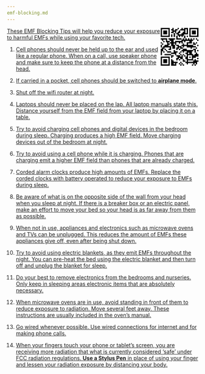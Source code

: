 ```yaml
---
emf-blocking.md
---
```


<a target="_blank" href="https://bomonike.github.io/emf-blocking"><img align="right" width="100" height="100" alt="emf-blocking.png" src="https://github.com/bomonike/bomonike.github.io/blob/master/images/emf-blocking.png?raw=true" />

These EMF Blocking Tips will help you reduce your exposure to harmful EMFs while using your favorite tech.

1. Cell phones should never be held up to the ear and used like a regular phone. When on a call, use speaker phone and make sure to keep the phone at a distance from the head.

2. If carried in a pocket, cell phones should be switched to <strong>airplane mode</strong>.

3. Shut off the wifi router at night.

4. Laptops should never be placed on the lap. All laptop manuals state this. Distance yourself from the EMF field from your laptop by placing it on a table.

5. Try to avoid charging cell phones and digital devices in the bedroom during sleep. Charging produces a high EMF field. Move charging devices out of the bedroom at night.

6. Try to avoid using a cell phone while it is charging. Phones that are charging emit a higher EMF field than phones that are already charged.

7. Corded alarm clocks produce high amounts of EMFs. Replace the corded clocks with battery operated to reduce your exposure to EMFs during sleep.

8. Be aware of what is on the opposite side of the wall from your head when you sleep at night. If there is a breaker box or an electric panel, make an effort to move your bed so your head is as far away from them as possible.

9. When not in use, appliances and electronics such as microwave ovens and TVs can be unplugged. This reduces the amount of EMFs these appliances give off, even after being shut down.

10. Try to avoid using electric blankets, as they emit EMFs throughout the night. You can pre-heat the bed using the electric blanket and then turn off and unplug the blanket for sleep.

11. Do your best to remove electronics from the bedrooms and nurseries. Only keep in sleeping areas electronic items that are absolutely necessary.

12. When microwave ovens are in use, avoid standing in front of them to reduce exposure to radiation. Move several feet away. These instructions are usually included in the oven’s manual.

13. Go wired whenever possible. Use wired connections for internet and for making phone calls.

14. When your fingers touch your phone or tablet’s screen, you are receiving more radiation that what is currently considered ‘safe’ under FCC radiation regulations. <strong>Use a Stylus Pen</strong> in place of using your finger and lessen your radiation exposure by distancing your body.